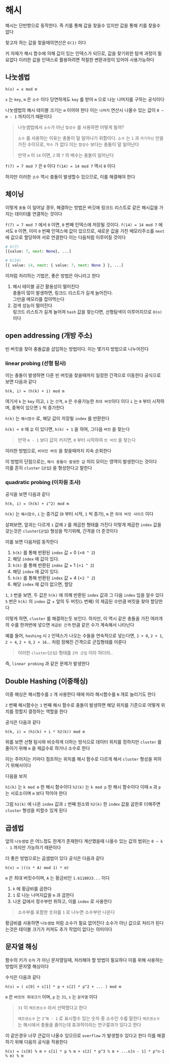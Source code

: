 # 해시

해시는 단반향으로 동작한다.
즉 키를 통해 값을 찾을수 있지만 값을 통해 키를 찾을수 없다

찾고자 하는 값을 찾을때의연산은 `O(1)` 이다

키 자체가 해시 함수에 의해 값이 있는 인덱스가 되므로, 값을 찾기위한 탐색 과정이 필요없다
이러한 값을 인덱스로 활용하려면 적절한 변환과정이 있어야 사용가능하다

## 나눗셈법

`h(x) = x mod m`

`x` 는 `key`, `m` 은 `소수` 이다
당연하게도 `key` 를 받아 `m` 으로 나눈 나머지를 구하는 공식이다

나눗셈법의 해시 테이블 크기는 `m` 이어야 한다
이는 `나머지` 연산시 나올수 있는 값이 `0 ~ m - 1` 까지이기 때문이다

> 나눗셈법에서 `소수`가 아닌 `합성수` 를 사용하면 어떻게 될까?
>
> `소수` 를 사용하는 이유는 충돌이 덜 일어나기 위함이다.
> `소수` 는 `1` 과 `자기자신` 만을 가진 수이므로, `약수` 가 없다
> 이는 `합성수` 보다는 충돌이 덜 일어난다
>
> 만약 `m` 이 `14` 이면, `2` 와 `7` 의 배수는 충돌이 일어난다

`f(7) = 7 mod 7` 은 `0` 이다
`f(14) = 14 mod 7` 역시 `0` 이다

하지만 이러한 `소수` 역시 충돌이 발생할수 있으므로, 이를 해결해야 한다

## 체이닝

이렇게 `충돌` 이 일어날 경우, 해결하는 방법은 버깃에 링크드 리스트로 같은 해시값을 가지는
데이터를 연결하는 것이다

`f(7) = 7 mod 7` 에서 `0` 이면, `0` 번째 인덱스에 저장될 것이다.
`f(14) = 14 mod 7` 에서도 `0` 이면, 이미 `0` 번째 인덱스에 값이 있으므로,
새로운 값을 가진 메모리주소를 `next` 에 값으로 할당하여 서로 연결한다
이는 다음처럼 이루어질 것이다

```py
# h(7)
[{value: 7, next: None}, ...]

# h(14)
[{ value: 14, next: { value: 7, next: None } }, ...]


```

이처럼 처리하는 기법은, 좋은 방법은 아니라고 한다

1. 해시 테이블 공간 활용성이 떨어진다<br/>충돌이 많이 발생하면, 링크드 리스트가 길게 늘어진다.<br/>그만큼 메모리를 잡아먹는다
2. 검색 성능이 떨어진다 <br/>링크드 리스트가 길게 늘어져 `hash` 값을 찾는다면, 선형탐색이 이루어지므로 `O(n)` 이다

## open addressing (개방 주소)

빈 버킷을 찾아 충돌값을 삽입하는 방법이다.
이는 몇가지 방법으로 나누어진다

### linear probing (선형 탐사)

이는 충돌이 발생하면 다른 빈 버킷을 찾을때까지 일정한 간격으로 이동한다
공식으로 보면 다음과 같다

`h(k, i) = (h(k) + i) mod m`

여기서 `k` 는 `key` 이고, `i` 는 `간격`, `m` 은 수용가능한 `최대 버킷`이다 이다
`i` 는 `0` 부터 시작하며, 중복이 있으면 `1` 씩 증가한다

`h(k)` 는 `해시함수` 로, 해당 값이 저장될 `index` 를 반환한다

`h(k) + 0` 에 `값` 이 있다면, `h(k) + 1` 을 하여, 그다음 `버킷` 을 찾는다

> 만약 `m - 1` 보다 값이 커지면, `0` 부터 시작하여 `빈 버킷` 을 찾는다

이러한 방법으로, `비어진 버킷` 을 찾을때까지 지속 순회한다

이 방법의 단점으로는, `해시 충돌이 발생한 값` 끼리 모이는 영역이 발생한다는 것이다  
이를 흔히 `cluster` (`군집`) 을 형성한다고 말한다

### quadratic probing (이차원 조사)

공식을 보면 다음과 같다

`h(k, i) = (h(k) + i^2) mod m`

`h(k)` 는 `해시함수`, `i` 는 증가값 (`0` 부터 시작, `1` 씩 증가), `m` 은 `최대 버킷 사이즈` 이다

살펴보면, 앞과는 다르게 `i` 값에 `2` 를 제곱한 형태를 가진다
이렇게 제곱한 `index` 값을 갖는것은 `cluster`(`군집`) 형성을 막기위해, 간격을 더 준것이다

이를 보면 다음처럼 동작한다

1. `h(k)` 를 통해 반환된 `index` 값 + 0 (=`0 ^ 2`)
2. 해당 `index` 에 값이 있다.
3. `h(k)` 를 통해 반환된 `index` 값 + 1 (=`1 ^ 2`)
4. 해당 `index` 에 값이 있다.
5. `h(k)` 를 통해 반환된 `index` 값 + 4 (=`2 ^ 2`)
6. 해당 `index` 에 값이 없으면, 할당

`1`, `3` 번을 보면, 두 값은 `h(k)` 에 의해 반환된 `index` 값과 그 다음 `index` 임을 알수 있다
`5` 번은 `h(k)` 의 `index` 값 + 앞의 두 버킷(`i` 번째) 의 제곱된 수만큼 버킷을 찾아 할당한다

이렇게 하면, `cluster` 를 해결하는듯 보인다.
하지만, 이 역시 같은 충돌을 가진 여러개의 수를 한꺼번에 넣으면 `제곱된 간격` 만큼 같은 수가
계속해서 나타난다

예를 들어, `hashing` 시 `2` 인덱스가 나오는 수들을 연속적으로 넣는다면,
`2 + 0`, `2 + 1`, `2 + 4`, `2 + 9`, `2 + 16`... 처럼 정해진 간격으로 군집형태를 이룬다

> 이러한 `cluster`(`군집`) 형태를 `2차 군집` 이라 하더라..

즉, `linear probing` 과 같은 문제가 발생한다

## Double Hashing (이중해싱)

이중 해싱은 해시함수를 `2` 개 사용한다
때에 따라 해시함수를 `N` 개로 늘리기도 한다

`2` 번째 해시함수는 `1` 번째 해시 함수로 충돌이 발생하면 해당 위치를 기준으로
어떻게 위치를 정할지 결정하는 역할을 한다

공식은 다음과 같다

`h(k, i) = (h1(k) + i * h2(k)) mod m`

위를 보면 선형 탐사와 비슷하게 더하는 방식으로 데이터 위치를 정하지만
`cluster` 를 줄이기 위해 `m` 을 제곱수로 하거나 소수로 한다

이는 주어지는 키마다 점프하는 위치를 해시 함수로 다르게 해서 `cluster` 형성을 피하기 위해서이다

다음을 보자

`h1(k)` 는 `k mod m` 한 해시 함수이다
`h2(k)` 는 `k mod p` 한 해시 함수이다
이때 `m` 과 `p` 는 서로소이며 `m` 보다 작아야 한다

그럼 `h1(k)` 에 나온 `index` 값과 `i` 번째 원소와 `h2(k)` 한 `index` 값을 곱한후 더해주면
`cluster` 형성을 피할수 있게 된다

## 곱셈법

앞의 `나눗셈법` 은 어느정도 한계가 존재한다
계산했을때 나올수 있는 값의 범위는 `0 ~ k - 1` 까지만 가능하기 때문이다

더 좋은 방법으로는 곱셈법이 있다
공식은 다음과 같다

`h(x) = (((x * A) mod 1) * m)`

`m` 은 최대 버킷수이며, `A` 는 황금비인 `1.6118033...` 이다

1. `k` 에 황금비를 곱한다
2. `1` 로 나눈 나머지값을 `m` 과 곱한다
3. 나온 값에서 정수부만 취하고, 이를 `index` 로 사용한다

> 소수부를 포함한 숫자를 `1` 로 나누면 소수부만 나온다

황금비를 사용하면 `나눗셈법` 처럼 소수가 필요 없어진다
소수가 아닌 값으로 처리가 된다는것은 테이블 크기가 커져도 추가 작업이 없다는 의미이다

## 문자열 해싱

함수의 키가 `숫자` 가 아닌 문자열일때, 처리해야 할 방법이 필요하다
이를 위해 사용하는 방법이 문자열 해싱이다

수식은 다음과 같다

`h(s) = ( s[0] + s[1] * p + s[2] * p^2 + ... ) mod m`

`m` 은 `버킷의 최대크기` 이며, `p` 는 `31`, `s` 는 `문자열` 이다

> `31` 이 `메르센소수` 라서 선택했다고 한다
>
> `메르센소수` 는 `2^N - 1` 로 표시할수 있는 숫자 중 소수인 수를 말한다
> `메르센소수` 는 해시에서 충돌을 줄이는데 효과적이라는 연구결과가 있다고 한다

이 같은경우 너무 큰값이 나올수 있으므로 `overflow` 가 발생할수 있다고 한다
이를 해결하기 위해 다음의 공식을 적용한다

`h(s) = (s[0] % m + s[1] * p % m + s[2] * p^3 % m + ...s[n - 1] * p^n-1 % m) % m`
